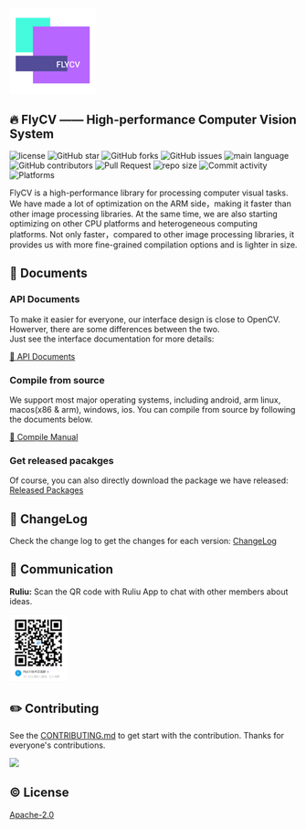 <img width=30% src="docs/assets/logo_transparent.png"/>

## 🔥 FlyCV —— High-performance Computer Vision System

![license](https://img.shields.io/hexpm/l/plug?color=%2300CD66&logo=apache&style=flat)
![GitHub star](https://img.shields.io/github/stars/paddlepaddle/flycv?color=%23FFB90F&logo=github)
![GitHub forks](https://img.shields.io/github/forks/paddlepaddle/flycv?color=pink&logo=github)
![GitHub issues](https://img.shields.io/github/issues/paddlepaddle/flycv?color=%2377BFFF&logo=github)
![main language](https://img.shields.io/github/languages/top/paddlepaddle/flycv?color=%23EEE685&logo=c%2B%2B)
![GitHub contributors](https://img.shields.io/github/contributors/paddlepaddle/flycv?color=orange&logo=github)
![Pull Request](https://img.shields.io/github/issues-pr/paddlepaddle/flycv?color=FFDAB9&logo=github)
![repo size](https://img.shields.io/github/repo-size/paddlepaddle/flycv?color=E6E6FA&logo=files&logoColor=E6E6FA)
![Commit activity](https://img.shields.io/github/commit-activity/m/paddlepaddle/flycv?color=F0FFFF&logo=github)
![Platforms](https://img.shields.io/static/v1?label=platforms&message=android|armlinux|windows|linux|ios&color=BBFFFF&logo=gnometerminal)

FlyCV is a high-performance library for processing computer visual tasks. We have made a lot of optimization on the ARM side，making it faster than other image processing libraries. At the same time, we are also starting optimizing on other CPU platforms and heterogeneous computing platforms. Not only faster，compared to other image processing libraries, it provides us with more fine-grained compilation options and is lighter in size.

## :notebook: Documents

### API Documents
To make it easier for everyone, our interface design is close to OpenCV. Howerver, there are some differences between the two.
<br>
Just see the interface documentation for more details: 

[📖 API Documents](https://github.com/PaddlePaddle/FlyCV/wiki/API-Documents)

### Compile from source
We support most major operating systems, including android, arm linux, macos(x86 & arm), windows, ios. 
You can compile from source by following the documents below.
<br>

[:book: Compile Manual](https://github.com/PaddlePaddle/FlyCV/wiki/Compile-manual)

### Get released pacakges

Of course, you can also directly download the package we have released: [Released Packages](./)

## :pushpin: ChangeLog
Check the change log to get the changes for each version: [ChangeLog](docs/en/CHANGELOG.md)

## :two_men_holding_hands: Communication
<b>Ruliu:</b> Scan the QR code with Ruliu App to chat with other members about ideas.
<div>
<img width=20% src="docs/assets/ruliu_comunication.jpeg"/>
</div>

## :pencil2: Contributing
See the [CONTRIBUTING.md](./CONTRIBUTING.md) to get start with the contribution. Thanks for everyone's contributions.

<a href="https://github.com/paddlepaddle/flycv/graphs/contributors">
  <img src="https://contrib.rocks/image?repo=paddlepaddle/flycv" />
</a>

## :copyright: License
[Apache-2.0](./License)
